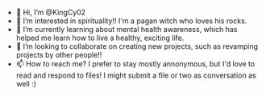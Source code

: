 - 👋 Hi, I’m @KingCy02
- 👀 I’m interested in spirituality!! I'm a pagan witch who loves his rocks. 
- 🌱 I’m currently learning about mental health awareness, which has helped me learn how to live a healthy, exciting life.
- 💞️ I’m looking to collaborate on creating new projects, such as revamping projects by other people!!
- 📫 How to reach me? I prefer to stay mostly annonymous, but I'd love to read and respond to files! I might submit a file or two as conversation as well :) 
<!---
KingCy02/KingCy02 is a ✨ special ✨ repository because its `README.md` (this file) appears on your GitHub profile.
You can click the Preview link to take a look at your changes.
--->
